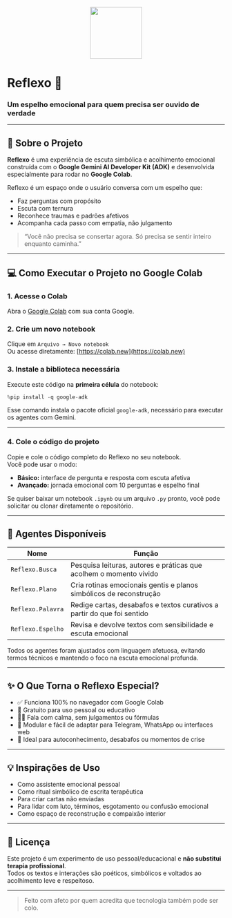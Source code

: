 
<p align="center">
  <img src="https://i.imgur.com/qKk1jVU.png" width="120" />
</p>

# Reflexo 🤍
### Um espelho emocional para quem precisa ser ouvido de verdade

---

## 🌱 Sobre o Projeto

**Reflexo** é uma experiência de escuta simbólica e acolhimento emocional construída com o **Google Gemini AI Developer Kit (ADK)** e desenvolvida especialmente para rodar no **Google Colab**.

Reflexo é um espaço onde o usuário conversa com um espelho que:

- Faz perguntas com propósito  
- Escuta com ternura  
- Reconhece traumas e padrões afetivos  
- Acompanha cada passo com empatia, não julgamento  

> “Você não precisa se consertar agora. Só precisa se sentir inteiro enquanto caminha.”

---

## 💻 Como Executar o Projeto no Google Colab

### 1. Acesse o Colab

Abra o [Google Colab](https://colab.research.google.com/) com sua conta Google.

### 2. Crie um novo notebook

Clique em `Arquivo → Novo notebook`  
Ou acesse diretamente: [https://colab.new](https://colab.new)

### 3. Instale a biblioteca necessária

Execute este código na **primeira célula** do notebook:

```python
%pip install -q google-adk
```

Esse comando instala o pacote oficial `google-adk`, necessário para executar os agentes com Gemini.

---

### 4. Cole o código do projeto

Copie e cole o código completo do Reflexo no seu notebook.  
Você pode usar o modo:

- **Básico:** interface de pergunta e resposta com escuta afetiva  
- **Avançado:** jornada emocional com 10 perguntas e espelho final

Se quiser baixar um notebook `.ipynb` ou um arquivo `.py` pronto, você pode solicitar ou clonar diretamente o repositório.

---

## 🧠 Agentes Disponíveis

| Nome              | Função                                                                 |
|-------------------|------------------------------------------------------------------------|
| `Reflexo.Busca`   | Pesquisa leituras, autores e práticas que acolhem o momento vivido     |
| `Reflexo.Plano`   | Cria rotinas emocionais gentis e planos simbólicos de reconstrução     |
| `Reflexo.Palavra` | Redige cartas, desabafos e textos curativos a partir do que foi sentido|
| `Reflexo.Espelho` | Revisa e devolve textos com sensibilidade e escuta emocional            |

Todos os agentes foram ajustados com linguagem afetuosa, evitando termos técnicos e mantendo o foco na escuta emocional profunda.

---

## ✨ O Que Torna o Reflexo Especial?

- ✅ Funciona 100% no navegador com Google Colab  
- 💸 Gratuito para uso pessoal ou educativo  
- 🧘‍♀️ Fala com calma, sem julgamentos ou fórmulas  
- 🧩 Modular e fácil de adaptar para Telegram, WhatsApp ou interfaces web  
- 📖 Ideal para autoconhecimento, desabafos ou momentos de crise  

---

## 💡 Inspirações de Uso

- Como assistente emocional pessoal  
- Como ritual simbólico de escrita terapêutica  
- Para criar cartas não enviadas  
- Para lidar com luto, términos, esgotamento ou confusão emocional  
- Como espaço de reconstrução e compaixão interior  

---

## 🧾 Licença

Este projeto é um experimento de uso pessoal/educacional e **não substitui terapia profissional**.  
Todos os textos e interações são poéticos, simbólicos e voltados ao acolhimento leve e respeitoso.

---

> Feito com afeto por quem acredita que tecnologia também pode ser colo.
